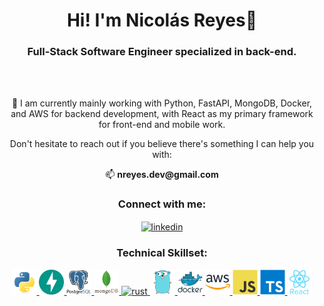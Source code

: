 <!--
**nreyes-dev/nreyes-dev** is a ✨ _special_ ✨ repository because its `README.md` (this file) appears on your GitHub profile.

Here are some ideas to get you started:

- 🔭 I’m currently working on ...
- 🌱 I’m currently learning ...
- 👯 I’m looking to collaborate on ...
- 🤔 I’m looking for help with ...
- 💬 Ask me about ...
- 📫 How to reach me: ...
- 😄 Pronouns: ...
- ⚡ Fun fact: ...
-->

<h1 align="center">Hi! I'm Nicolás Reyes👋</h1>
<h3 align="center">Full-Stack Software Engineer specialized in back-end.</h3>

<br>
<br>
<p align="center"> 🔭
I am currently mainly working with Python, FastAPI, MongoDB, Docker, and AWS for backend development, with React as my primary framework for front-end and mobile work.</p>

<p align="center">Don't hesitate to reach out if you believe there's something I can help you with:</p>
<p align="center">📫 <strong>nreyes.dev@gmail.com</strong></p>

<h3 align="center">Connect with me:</h3>
<div align="center">
  <a href="https://www.linkedin.com/in/nicolas-reyes-scaiano-7b3700208" target="_blank" rel="noreferrer">
    <img align="center"
      src="https://raw.githubusercontent.com/rahuldkjain/github-profile-readme-generator/master/src/images/icons/Social/linked-in-alt.svg"
      alt="linkedin" height="30" width="40"
    />
  </a>
</div>

<h3 align="center">Technical Skillset:</h3>
<div align="center"> 
    <a href="https://www.python.org" target="_blank" rel="noreferrer"> 
      <img
        src="https://raw.githubusercontent.com/devicons/devicon/master/icons/python/python-original.svg" alt="python"
        width="40" height="40"/>
    </a>
    <a href="https://fastapi.tiangolo.com/" target="_blank" rel="noreferrer"> 
      <img
        src="https://raw.githubusercontent.com/devicons/devicon/master/icons/fastapi/fastapi-original.svg" alt="fastapi"
        width="40" height="40"/>
    </a>
    <a href="https://www.postgresql.org" target="_blank" rel="noreferrer">
      <img src="https://raw.githubusercontent.com/devicons/devicon/master/icons/postgresql/postgresql-original-wordmark.svg" alt="postgresql" width="40"
      height="40"/>
    </a>
    <a href="https://www.mongodb.com/" target="_blank" rel="noreferrer">
      <img src="https://raw.githubusercontent.com/devicons/devicon/master/icons/mongodb/mongodb-original-wordmark.svg" alt="mongodb" width="40" height="40"/>
    </a>
    <a href="https://www.rust-lang.org/" target="_blank" rel="noreferrer"> 
    <img
        src="https://upload.wikimedia.org/wikipedia/commons/d/d5/Rust_programming_language_black_logo.svg" alt="rust"
        width="40" height="40"/>
    </a>
    <a href="https://go.dev/" target="_blank" rel="noreferrer"> 
      <img
        src="https://raw.githubusercontent.com/devicons/devicon/master/icons/go/go-original.svg" alt="go"
        width="40" height="40"/>
    </a>
    <a href="https://www.docker.com/" target="_blank" rel="noreferrer">
      <img
        src="https://raw.githubusercontent.com/devicons/devicon/master/icons/docker/docker-original-wordmark.svg"
        alt="docker" width="40" height="40"/>
    </a>
    <a href="https://aws.amazon.com/" target="_blank" rel="noreferrer"> 
      <img
        src="https://raw.githubusercontent.com/devicons/devicon/master/icons/amazonwebservices/amazonwebservices-original-wordmark.svg" alt="aws"
        width="40" height="40"/>
    </a>
    <a href="https://developer.mozilla.org/en-US/docs/Web/JavaScript" target="_blank" rel="noreferrer"> 
    <img
        src="https://raw.githubusercontent.com/devicons/devicon/master/icons/javascript/javascript-original.svg"
        alt="javascript" width="40" height="40"/>
    </a>
    <a href="https://www.typescriptlang.org/" target="_blank" rel="noreferrer">
    <img
        src="https://raw.githubusercontent.com/devicons/devicon/master/icons/typescript/typescript-original.svg"
        alt="typescript" width="40" height="40"/> 
    </a>
    <a href="https://reactjs.org/" target="_blank" rel="noreferrer">
    <img
        src="https://raw.githubusercontent.com/devicons/devicon/master/icons/react/react-original-wordmark.svg"
        alt="react" width="40" height="40"/>
    </a>
</div>
  </p>
<br>

<!-- commented out because it doesn't include private repo data -->
<!-- <h3 align="center">Statistical Data :-</h3>
<p align="center"><img align="center"
    src="https://github-readme-stats.vercel.app/api/top-langs?username=nreyes-dev&show_icons=true&locale=en&layout=compact"
    alt="nreyes-dev" /></p>

<br>

<p align="center">&nbsp;<img align="center" src="https://github-readme-stats.vercel.app/api?username=nreyes-dev&show_icons=true&locale=en"
    alt="nreyes-dev" /></p>

<br>

<p align="center"><img align="center" src="https://github-readme-streak-stats.herokuapp.com?user=nreyes-dev&theme=tokyonight_duo&hide_border=true" alt="nreyes-dev" /></p> -->

<br>

<br>
